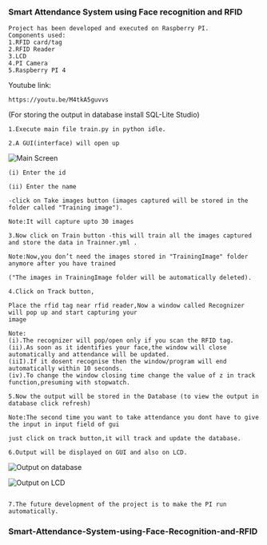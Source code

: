### Smart Attendance System using Face recognition and RFID
```
Project has been developed and executed on Raspberry PI.
Components used:
1.RFID card/tag
2.RFID Reader
3.LCD
4.PI Camera
5.Raspberry PI 4
```
Youtube link:
```
https://youtu.be/M4tkA5guvvs
```

(For storing the output in database install SQL-Lite Studio)
```
1.Execute main file train.py in python idle.

2.A GUI(interface) will open up
```
![Main Screen](Main.png)
```
(i) Enter the id

(ii) Enter the name

-click on Take images button (images captured will be stored in the folder called "Training image").

Note:It will capture upto 30 images

3.Now click on Train button -this will train all the images captured and store the data in Trainner.yml .

Note:Now,you don’t need the images stored in "TrainingImage" folder anymore after you have trained 

("The images in TrainingImage folder will be automatically deleted).

4.Click on Track button,

Place the rfid tag near rfid reader,Now a window called Recognizer will pop up and start capturing your 
image

Note:
(i).The recognizer will pop/open only if you scan the RFID tag. 
(ii).As soon as it identifies your face,the window will close automatically and attendance will be updated.
(iiI).If it dosent recognise then the window/program will end automatically within 10 seconds.
(iv).To change the window closing time change the value of z in track function,presuming with stopwatch.

5.Now the output will be stored in the Database (to view the output in database click refresh)

Note:The second time you want to take attendance you dont have to give the input in input field of gui

just click on track button,it will track and update the database.

6.Output will be displayed on GUI and also on LCD.
```
![Output on database](Output1.png)

![Output on LCD](Output2.jpeg)
```

7.The future development of the project is to make the PI run automatically.
```

### Smart-Attendance-System-using-Face-Recognition-and-RFID
